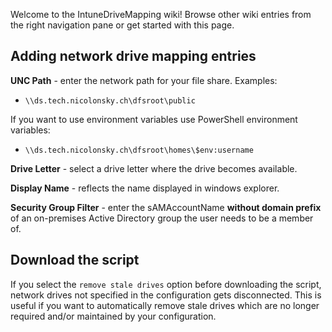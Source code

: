 Welcome to the IntuneDriveMapping wiki! Browse other wiki entries from the right navigation pane or get started with this page.

## Adding network drive mapping entries

**UNC Path** - enter the network path for your file share. Examples:

* `\\ds.tech.nicolonsky.ch\dfsroot\public`

If you want to use environment variables use PowerShell environment variables:
* `\\ds.tech.nicolonsky.ch\dfsroot\homes\$env:username`

**Drive Letter** - select a drive letter where the drive becomes available.

**Display Name** - reflects the name displayed in windows explorer.

**Security Group Filter** - enter the sAMAccountName **without domain prefix** of an on-premises Active Directory group the user needs to be a member of. 

## Download the script

If you select the `remove stale drives` option before downloading the script, network drives not specified in the configuration gets disconnected. This is useful if you want to automatically remove stale drives which are no longer required and/or maintained by your configuration.